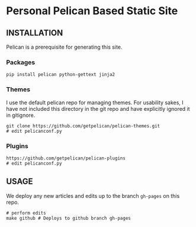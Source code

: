 # Personal Pelican Based Static Site

## INSTALLATION
Pelican is a prerequisite for generating this site. 

### Packages
```
pip install pelican python-gettext jinja2
```

### Themes
I use the default pelican repo for managing themes. For usability sakes, I have not included this directory in the git repo and have explicitly ignored it in gitignore.
```
git clone https://github.com/getpelican/pelican-themes.git
# edit pelicanconf.py
```

### Plugins
```
https://github.com/getpelican/pelican-plugins
# edit pelicanconf.py
```

## USAGE
We deploy any new articles and edits up to the branch `gh-pages` on this repo. 

```
# perform edits
make github # Deploys to github branch gh-pages
```